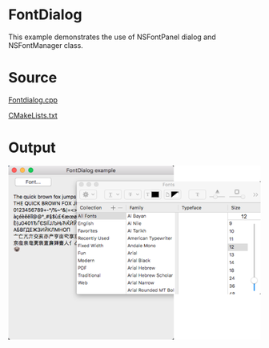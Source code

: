 # FontDialog

This example demonstrates the use of NSFontPanel dialog and NSFontManager class.

# Source

[Fontdialog.cpp](./FontDialog.cpp)

[CMakeLists.txt](./CMakeLists.txt)

# Output

![GitHub Logo](../../docs/Pictures/FontDialog.png)
